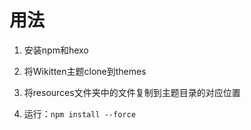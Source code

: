 # 用法

1. 安装npm和hexo

2. 将Wikitten主题clone到themes

3. 将resources文件夹中的文件复制到主题目录的对应位置

4. 运行：`npm install --force`

